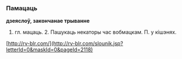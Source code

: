 ### Памацаць
**дзеяслоў, закончанае трыванне**

1. гл. мацаць. 2. Пашукаць некаторы час вобмацкам. П. у кішэнях.

<a rel="author">[http://rv-blr.com/](http://rv-blr.com/slounik.jsp?letterId=0&maskId=0&pageId=2118)</a>
